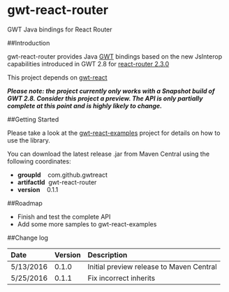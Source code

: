 # gwt-react-router
GWT Java bindings for React Router

##Introduction

gwt-react-router provides Java [GWT](http://www.gwtproject.org/) bindings based on the
new JsInterop capabilities introduced in GWT 2.8 for [react-router 2.3.0](https://github.com/reactjs/react-router)

This project depends on [gwt-react](https://github.com/GWTReact/gwt-react)

***Please note: the project currently only works with a Snapshot build of GWT 2.8. Consider this project a preview. The API is only partially complete at this point and is highly likely to change.***

##Getting Started

Please take a look at the [gwt-react-examples](https://github.com/GWTReact/gwt-react-examples) project for
details on how to use the library.

You can download the latest release .jar from Maven Central using the following coordinates:

* **groupId**&nbsp;&nbsp;&nbsp; com.github.gwtreact
* **artifactId**&nbsp;&nbsp;gwt-react-router
* **version**&nbsp;&nbsp;&nbsp;  0.1.1

##Roadmap

* Finish and test the complete API 
* Add some more samples to gwt-react-examples

##Change log

| Date | Version | Description |
| :---      | :---  | :---  |
| 5/13/2016 | 0.1.0 | Initial preview release to Maven Central   |
| 5/25/2016 | 0.1.1 | Fix incorrect inherits   |